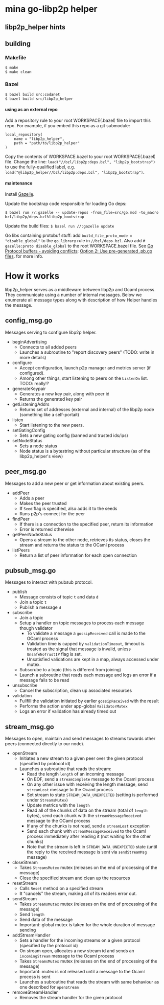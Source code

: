 # mina go-libp2p helper

## libp2p_helper hints

## building

### Makefile

```
$ make
$ make clean
```

### Bazel

```
$ bazel build src:codanet
$ bazel build src/libp2p_helper
```

#### using as an external repo

Add a repository rule to your root WORKSPACE(.bazel) file to import this repo.  For example, if you embed this repo as a git submodule:

```
local_repository(
    name = "libp2p_helper",
    path = "path/to/libp2p_helper"
)
```

Copy the contents of WORKSPACE.bazel to your root WORKSPACE(.bazel)
file. Change the line: `load("//bzl/libp2p:deps.bzl",
"libp2p_bootstrap")` to use the fully-qualified label, e.g.
`load("@libp2p_helper//bzl/libp2p:deps.bzl", "libp2p_bootstrap")`.

#### maintenance

Install [Gazelle](https://github.com/bazelbuild/bazel-gazelle).

Update the bootstrap code responsible for loading Go deps:

`$ bazel run //:gazelle -- update-repos -from_file=src/go.mod -to_macro bzl/libp2p/deps.bzl%libp2p_bootstrap`

Update the build files: `$ bazel run //:gazelle update`

Go libs containing protobuf stuff: add `build_file_proto_mode =
"disable_global"` to the `go_library` rule in `//bzl/deps.bzl`. Also
add `# gazelle:proto disable_global` to the root WORKSPACE.bazel file.
See [Go Protocol buffers - avoiding
conflicts](https://github.com/bazelbuild/rules_go/blob/master/proto/core.rst#avoiding-conflicts): [Option 2: Use pre-generated .pb.go files](https://github.com/bazelbuild/rules_go/blob/master/proto/core.rst#option-2-use-pre-generated-pb-go-files).
for more info.

# How it works

libp2p_helper serves as a middleware between libp2p and Ocaml process. They communicate using a number of internal messages.
Below we enumerate all message types along with description of how Helper handles the message.

## config_msg.go

Messages serving to configure libp2p helper.

 * beginAdvertising
    * Connects to all added peers
    * Launches a subroutine to "report discovery peers" (TODO: write in more details)
 * configure
    * Accept configuration, launch p2p manager and metrics server (if configured).
    * Among other things, start listening to peers on the `ListenOn` list. TODO: really!?
 * generateKeypair
    * Generates a new key pair, along with peer id
    * Returns the generated key pair
 * getListeningAddrs
    * Returns set of addresses (external and internal) of the libp2p node (something like a self-portait)
 * listen
    * Start listening to the new peers.
 * setGatingConfig
    * Sets a new gating config (banned and trusted ids/ips)
 * setNodeStatus
    * Sets a node status
    * Node status is a bytestring without particular structure (as of the libp2p_helper's view)

## peer_msg.go

Messages to add a new peer or get information about existing peers.

 * addPeer
    * Adds a peer
    * Makes the peer trusted
    * If `Seed` flag is specified, also adds it to the seeds
    * Runs p2p's connect for the peer
 * findPeer
    * If there is a connection to the specified peer, return its information
    * Error is returned otherwise
 * getPeerNodeStatus
    * Opens a stream to the other node, retrieves its status, closes the stream and returns the status to the OCaml process
 * listPeers
    * Return a list of peer information for each open connection

## pubsub_msg.go

Messages to interact with pubsub protocol.

 * publish
    * Message consists of topic `t` and data `d`
    * Join a topic `t`
    * Publish a message `d`
 * subscribe
    * Join a topic
    * Setup a handler on topic messages to process each message though validator
      * To validate a message a `gossipReceived` call is made to the OCaml process
      * Validation time is capped by `validationTimeout`, timeout is treated as the signal that message is invalid, unless `UnsafeNoTrustIP` flag is set.
      * Unsatisfied validations are kept in a map, always accessed under mutex.
    * Subscrube to a topic (this is different from joining)
    * Launch a subroutine that reads each message and logs an error if a message fails to be read
 * unsubscribe
    * Cancel the subscription, clean up associated resources
 * validation
    * Fullfill the validation initiated by earlier `gossipReceived` with the result
    * Performs the action under app-global `ValidatorMutex`
    * Logs an error if validation has already timed out

## stream_msg.go

Messages to open, maintain and send messages to streams towards other peers (connected directly to our node).

 * openStream
    * Initiates a new stream to a given peer over the given protocol (specified by protocol id)
    * Launches a subroutine that reads the stream:
      * Read the length `length` of an incoming message
      * On EOF, send a `streamComplete` message to the Ocaml process
      * On any other issue with receiving the length message, send `streamLost` message to the Ocaml process
      * Set stream to state `STREAM_DATA_UNEXPECTED` (setting is performed under `StreamsMutex`)
      * Update metrics with the `length`
      * Read all of the chunks of data on the stream (total of `length` bytes), send each chunk with the `streamMessageReceived` message to the OCaml process
      * If any of the chunks is not read, send a `streamLost` exception
      * Send each chunk with `streamMessageReceived` to the Ocaml process immediately after reading it (not waiting for the other chunks)
      * Note that the stream is left in `STREAM_DATA_UNEXPECTED` state (until the reply to the received message is sent via `sendStreamMsg` message)
 * closeStream
    * Takes `StreamsMutex` mutex (releases on the end of processing of the message)
    * Close the specified stream and clean up the resources
 * resetStream
    * Calls `Reset` method on a specified stream
    * It "cancels" the stream, making all of its readers
    error out.
 * sendStream
    * Takes `StreamsMutex` mutex (releases on the end of processing of the message)
    * Send `length`
    * Send data of the message
    * Important: global mutex is taken for the whole duration of message sending
 * addStreamHandler
    * Sets a handler for the incoming streams on a given protocol (specified by the protocol id)
    * On stream open, allocates a new stream id and sends an `incomingStream` message to the Ocaml process
    * Takes `StreamsMutex` mutex (releases on the end of processing of the message)
    * Important: mutex is not released until a message to the Ocaml process is sent
    * Launches a subroutine that reads the stream with same behaviour as one described for `openStream`
 * removeStreamHandler
    * Removes the stream handler for the given protocol
